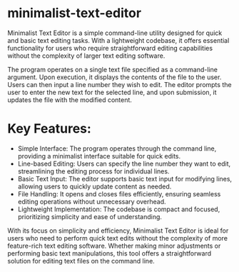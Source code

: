 # minimalist-text-editor

Minimalist Text Editor is a simple command-line utility designed for quick and basic text editing tasks. With a lightweight codebase, it offers essential functionality for users who require straightforward editing capabilities without the complexity of larger text editing software.

The program operates on a single text file specified as a command-line argument. Upon execution, it displays the contents of the file to the user. Users can then input a line number they wish to edit. The editor prompts the user to enter the new text for the selected line, and upon submission, it updates the file with the modified content.

# Key Features:

* Simple Interface: The program operates through the command line, providing a minimalist interface suitable for quick edits.
* Line-based Editing: Users can specify the line number they want to edit, streamlining the editing process for individual lines.
* Basic Text Input: The editor supports basic text input for modifying lines, allowing users to quickly update content as needed.
* File Handling: It opens and closes files efficiently, ensuring seamless editing operations without unnecessary overhead.
* Lightweight Implementation: The codebase is compact and focused, prioritizing simplicity and ease of understanding.

With its focus on simplicity and efficiency, Minimalist Text Editor is ideal for users who need to perform quick text edits without the complexity of more feature-rich text editing software. Whether making minor adjustments or performing basic text manipulations, this tool offers a straightforward solution for editing text files on the command line.
